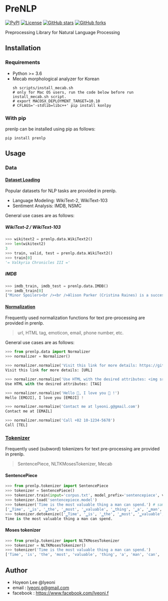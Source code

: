 # PreNLP
[![PyPI](https://img.shields.io/pypi/v/prenlp.svg?style=flat-square&color=important)](https://pypi.org/project/prenlp/)
[![License](https://img.shields.io/github/license/lyeoni/prenlp?style=flat-square)](https://github.com/lyeoni/prenlp/blob/master/LICENSE)
[![GitHub stars](https://img.shields.io/github/stars/lyeoni/prenlp?style=flat-square)](https://github.com/lyeoni/prenlp/stargazers)
[![GitHub forks](https://img.shields.io/github/forks/lyeoni/prenlp?style=flat-square&color=blueviolet)](https://github.com/lyeoni/prenlp/network/members)

Preprocessing Library for Natural Language Processing

## Installation
### Requirements
- Python >= 3.6 
- Mecab morphological analyzer for Korean
  ```
  sh scripts/install_mecab.sh
  # only for Mac OS users, run the code below before run install_mecab.sh script.
  # export MACOSX_DEPLOYMENT_TARGET=10.10
  # CFLAGS='-stdlib=libc++' pip install konlpy
  ```
    
### With pip
prenlp can be installed using pip as follows:
```
pip install prenlp
```

## Usage

### Data

#### [Dataset Loading](https://github.com/lyeoni/prenlp/blob/master/prenlp/data/dataset.py)
Popular datasets for NLP tasks are provided in prenlp.
- Language Modeling: WikiText-2, WikiText-103
- Sentiment Analysis: IMDB, NSMC

General use cases are as follows:

##### WikiText-2 / WikiText-103
```python
>>> wikitext2 = prenlp.data.WikiText2()
>>> len(wikitext2)
3
>>> train, valid, test = prenlp.data.WikiText2()
>>> train[0]
'= Valkyria Chronicles III ='
```

##### IMDB
```python
>>> imdb_train, imdb_test = prenlp.data.IMDB()
>>> imdb_train[0]
["Minor Spoilers<br /><br />Alison Parker (Cristina Raines) is a successful top model, living with the lawyer Michael Lerman (Chris Sarandon) in his apartment. She tried to commit ...", 'pos']
```

#### [Normalization](https://github.com/lyeoni/prenlp/blob/master/prenlp/data/normalizer.py)
Frequently used normalization functions for text pre-processing are provided in prenlp.
> url, HTML tag, emoticon, email, phone number, etc.

General use cases are as follows:
```python
>>> from prenlp.data import Normalizer
>>> normalizer = Normalizer()

>>> normalizer.normalize('Visit this link for more details: https://github.com/')
Visit this link for more details: [URL]

>>> normalizer.normalize('Use HTML with the desired attributes: <img src="cat.jpg" height="100" />')
Use HTML with the desired attributes: [TAG]

>>> normalizer.normalize('Hello 🤩, I love you 💓 !')
Hello [EMOJI], I love you [EMOJI] !

>>> normalizer.normalize('Contact me at lyeoni.g@gmail.com')
Contact me at [EMAIL]

>>> normalizer.normalize('Call +82 10-1234-5678')
Call [TEL]
```

### [Tokenizer](https://github.com/lyeoni/prenlp/blob/master/prenlp/tokenizer/tokenizer.py)
Frequently used (subword) tokenizers for text pre-processing are provided in prenlp.
> SentencePiece, NLTKMosesTokenizer, Mecab

#### SentencePiece
```python
>>> from prenlp.tokenizer import SentencePiece
>>> tokenizer = SentencePiece()
>>> tokenizer.train(input='corpus.txt', model_prefix='sentencepiece', vocab_size=10000)
>>> tokenizer.load('sentencepiece.model')
>>> tokenizer('Time is the most valuable thing a man can spend.') # same with tokenizer.tokenize('Time is the most valuable thing a man can spend.')
['▁Time', '▁is', '▁the', '▁most', '▁valuable', '▁thing', '▁a', '▁man', '▁can', '▁spend', '.']
>>> tokenizer.detokenize(['▁Time', '▁is', '▁the', '▁most', '▁valuable', '▁thing', '▁a', '▁man', '▁can', '▁spend', '.'])
Time is the most valuable thing a man can spend.
```

#### Moses tokenizer
```python
>>> from prenlp.tokenizer import NLTKMosesTokenizer
>>> tokenizer = NLTKMosesTokenizer()
>>> tokenizer('Time is the most valuable thing a man can spend.')
['Time', 'is', 'the', 'most', 'valuable', 'thing', 'a', 'man', 'can', 'spend', '.']
```

## Author
- Hoyeon Lee @lyeoni
- email : lyeoni.g@gmail.com
- facebook : https://www.facebook.com/lyeoni.f
